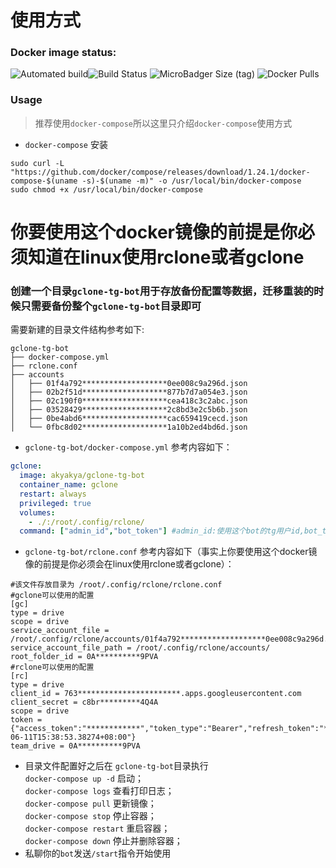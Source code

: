 # 使用方式
### Docker image status:
![Automated build](https://img.shields.io/docker/cloud/automated/akyakya/gclone-tg-bot?style=flat-square)![Build Status](https://img.shields.io/docker/cloud/build/akyakya/gclone-tg-bot?label=&style=flat-square)   ![MicroBadger Size (tag)](https://img.shields.io/microbadger/image-size/akyakya/gclone-tg-bot?&style=flat-square)   ![Docker Pulls](https://img.shields.io/docker/pulls/akyakya/gclone-tg-bot?&style=flat-square)
### Usage
> 推荐使用`docker-compose`所以这里只介绍`docker-compose`使用方式

- `docker-compose` 安装
```
sudo curl -L "https://github.com/docker/compose/releases/download/1.24.1/docker-compose-$(uname -s)-$(uname -m)" -o /usr/local/bin/docker-compose
sudo chmod +x /usr/local/bin/docker-compose
```
# 你要使用这个docker镜像的前提是你必须知道在linux使用rclone或者gclone
### 创建一个目录`gclone-tg-bot`用于存放备份配置等数据，迁移重装的时候只需要备份整个`gclone-tg-bot`目录即可
需要新建的目录文件结构参考如下:
```
gclone-tg-bot
├── docker-compose.yml
├── rclone.conf
├── accounts
│   ├── 01f4a792*******************0ee008c9a296d.json
│   ├── 02b2f51d*******************877b7d7a054e3.json
│   ├── 02c190f0*******************cea418c3c2abc.json
│   ├── 03528429*******************2c8bd3e2c5b6b.json
│   ├── 0be4abd6*******************cac659419cecd.json
│   └── 0fbc8d02*******************1a10b2ed4bd6d.json

```
- `gclone-tg-bot/docker-compose.yml` 参考内容如下：
```yaml
gclone:
  image: akyakya/gclone-tg-bot
  container_name: gclone
  restart: always
  privileged: true
  volumes:
    - ./:/root/.config/rclone/
  command: ["admin_id","bot_token"] #admin_id:使用这个bot的tg用户id,bot_token:你的bot的token
```
- `gclone-tg-bot/rclone.conf` 参考内容如下（事实上你要使用这个docker镜像的前提是你必须会在linux使用rclone或者gclone）：
```
#该文件存放目录为 /root/.config/rclone/rclone.conf
#gclone可以使用的配置
[gc]
type = drive
scope = drive
service_account_file = /root/.config/rclone/accounts/01f4a792*******************0ee008c9a296d.json
service_account_file_path = /root/.config/rclone/accounts/
root_folder_id = 0A**********9PVA
#rclone可以使用的配置
[rc]
type = drive
client_id = 763***********************.apps.googleusercontent.com
client_secret = c8br*********4Q4A
scope = drive
token = {"access_token":"************","token_type":"Bearer","refresh_token":"******************","expiry":"2020-06-11T15:38:53.38274+08:00"}
team_drive = 0A**********9PVA
```
- 目录文件配置好之后在 `gclone-tg-bot`目录执行  
 `docker-compose up -d` 启动；  
 `docker-compose logs` 查看打印日志；  
 `docker-compose pull` 更新镜像；  
 `docker-compose stop` 停止容器；  
 `docker-compose restart` 重启容器；  
 `docker-compose down` 停止并删除容器；  
- 私聊你的`bot`发送`/start`指令开始使用
